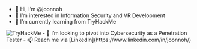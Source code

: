 - 👋 Hi, I’m @joonnoh
- 👀 I’m interested in Information Security and VR Development
- 🌱 I’m currently learning from TryHackMe
<img src="https://tryhackme-badges.s3.amazonaws.com/Injoonuity.png" alt="TryHackMe">
- 💞️ I’m looking to pivot into Cybersecurity as a Penetration Tester
- 📫 Reach me via [LinkedIn](https://www.linkedin.com/in/joonnoh/)

<!---
joonnoh/joonnoh is a ✨ special ✨ repository because its `README.md` (this file) appears on your GitHub profile.
You can click the Preview link to take a look at your changes.
--->
